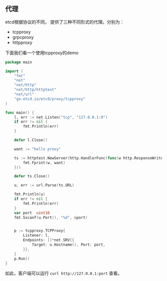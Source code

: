## 代理

etcd根据协议的不同， 提供了三种不同形式的代理。分别为：
- tcpproxy
- grpcproxy
- httpproxy

下面我们看一个使用tcpproxy的demo

```go
package main

import (
	"fmt"
	"net"
	"net/http"
	"net/http/httptest"
	"net/url"
	"go.etcd.io/etcd/proxy/tcpproxy"
)

func main() {
	l, err := net.Listen("tcp", "127.0.0.1:0")
	if err != nil {
		fmt.Println(err)
	}

	defer l.Close()

	want := "hello proxy"

	ts := httptest.NewServer(http.HandlerFunc(func(w http.ResponseWriter, r *http.Request) {
		fmt.Fprint(w, want)
	}))

	defer ts.Close()

	u, err := url.Parse(ts.URL)

	fmt.Println(u)
	if err != nil {
		fmt.Println(err)
	}
	var port  uint16
	fmt.Sscanf(u.Port(), "%d", &port)


	p := tcpproxy.TCPProxy{
		Listener: l,
		Endpoints: []*net.SRV{{
			Target: u.Hostname(), Port: port,	
		}},
	}
	p.Run()
}
```

如此，客户端可以运行 `curl http://127.0.0.1:port` 查看。




